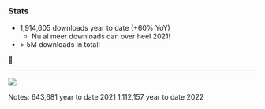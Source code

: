### Stats

- 1,914,605 downloads year to date (+60% YoY)
    - Nu al meer downloads dan over heel 2021!
- &gt; 5M downloads in total!

🥧

---

[![](/img/downloads.png)](https://npm-stat.com/charts.html?package=%40stryker-mutator%2Fcore&from=2019-01-01&to=2022-09-04) <!-- .element target="_blank" -->

Notes:
643,681 year to date 2021
1,112,157 year to date 2022

